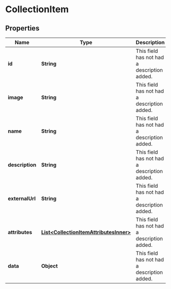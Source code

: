

# CollectionItem


## Properties

| Name | Type | Description | Notes |
|------------ | ------------- | ------------- | -------------|
|**id** | **String** | This field has not had a description added. |  [optional] |
|**image** | **String** | This field has not had a description added. |  [optional] |
|**name** | **String** | This field has not had a description added. |  [optional] |
|**description** | **String** | This field has not had a description added. |  [optional] |
|**externalUrl** | **String** | This field has not had a description added. |  [optional] |
|**attributes** | [**List&lt;CollectionItemAttributesInner&gt;**](CollectionItemAttributesInner.md) | This field has not had a description added. |  [optional] |
|**data** | **Object** | This field has not had a description added. |  [optional] |



